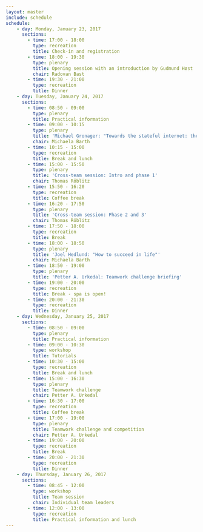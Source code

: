 ```yaml
---
layout: master
include: schedule
schedule:
    - day: Monday, January 23, 2017
      sections:
        - time: 17:00 - 18:00
          type: recreation
          title: Check-in and registration
        - time: 18:00 - 19:30
          type: plenary
          title: Opening session with an introduction by Gudmund Høst
          chair: Radovan Bast
        - time: 19:30 - 21:00
          type: recreation
          title: Dinner
    - day: Tuesday, January 24, 2017
      sections:
        - time: 08:50 - 09:00
          type: plenary
          title: Practical information
        - time: 09:00 - 10:15
          type: plenary
          title: 'Michael Gronager: "Towards the stateful internet: the Blockchain as a ubiquitous compute resource for research" (keynote)'
          chair: Michaela Barth
        - time: 10:15 - 15:00
          type: recreation
          title: Break and lunch
        - time: 15:00 - 15:50
          type: plenary
          title: 'Cross-team session: Intro and phase 1'
          chair: Thomas Röblitz
        - time: 15:50 - 16:20
          type: recreation
          title: Coffee break
        - time: 16:20 - 17:50
          type: plenary
          title: 'Cross-team session: Phase 2 and 3'
          chair: Thomas Röblitz
        - time: 17:50 - 18:00
          type: recreation
          title: Break
        - time: 18:00 - 18:50
          type: plenary
          title: 'Joel Hedlund: "How to succeed in life"'
          chair: Michaela Barth
        - time: 18:50 - 19:00
          type: plenary
          title: 'Petter A. Urkedal: Teamwork challenge briefing'
        - time: 19:00 - 20:00
          type: recreation
          title: Break - spa is open!
        - time: 20:00 - 21:30
          type: recreation
          title: Dinner
    - day: Wednesday, January 25, 2017
      sections:
        - time: 08:50 - 09:00
          type: plenary
          title: Practical information
        - time: 09:00 - 10:30
          type: workshop
          title: Tutorials
        - time: 10:30 - 15:00
          type: recreation
          title: Break and lunch
        - time: 15:00 - 16:30
          type: plenary
          title: Teamwork challenge
          chair: Petter A. Urkedal
        - time: 16:30 - 17:00
          type: recreation
          title: Coffee break
        - time: 17:00 - 19:00
          type: plenary
          title: Teamwork challenge and competition
          chair: Petter A. Urkedal
        - time: 19:00 - 20:00
          type: recreation
          title: Break
        - time: 20:00 - 21:30
          type: recreation
          title: Dinner
    - day: Thursday, January 26, 2017
      sections:
        - time: 08:45 - 12:00
          type: workshop
          title: Team session
          chair: Individual team leaders
        - time: 12:00 - 13:00
          type: recreation
          title: Practical information and lunch
---
```

